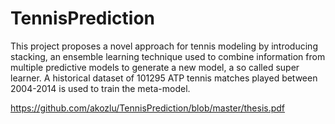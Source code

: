 # TennisPrediction
This project proposes a novel approach for tennis modeling by introducing stacking, an ensemble learning technique used to combine information from multiple predictive models to generate a new model, a so called super learner. A historical dataset of 101295 ATP tennis matches played between 2004-2014 is used to train the meta-model.


https://github.com/akozlu/TennisPrediction/blob/master/thesis.pdf
